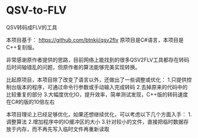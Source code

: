 # QSV-to-FLV
QSV转码成FLV的工具

本项目基于：
https://github.com/btnkij/qsv2flv
原项目是C#语言，本项目是C++复刻版。

非常感谢原作者提供的思路，目前网络上能找到的很多QSV2FLV工具都存在转码后时间轴错乱的问题，但原作者的算法能够完美实现转换。

比起原项目，本项目除了改变了语言以外，还做出了一些调整或优化：
1.只提供控制台版本的程序，可通过命令行参数或手动输入完成转码
2.去掉原来的代码中的比较重复的部分
3.大幅度优化IO，提升效率，简单测试发现，C++版的转码速度在C#的版的10倍左右

本项目理论上已经足够优化，如果还想继续优化，可以考虑以下几个方面入手：
1.调整算法
2.增加程序中的IO缓冲区的大小
3.针对较小的文件，直接把临时数据存放于内存，而不再先写入临时文件再重新读取
